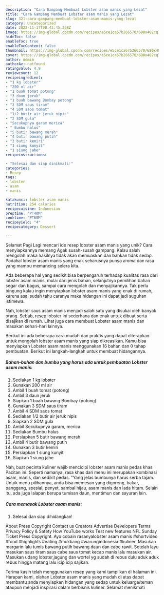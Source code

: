 ```yaml
---
description: "Cara Gampang Membuat Lobster asam manis yang Lezat"
title: "Cara Gampang Membuat Lobster asam manis yang Lezat"
slug: 321-cara-gampang-membuat-lobster-asam-manis-yang-lezat
category: Uncategorized
date: 2022-11-17T00:43:45.368Z
image: https://img-global.cpcdn.com/recipes/e5ce1ca67b266570/680x482cq70/lobster-asam-manis-foto-resep-utama.jpg
hideToc: false
enableToc: true
enableTocContent: false
thumbnail: https://img-global.cpcdn.com/recipes/e5ce1ca67b266570/680x482cq70/lobster-asam-manis-foto-resep-utama.jpg
cover: https://img-global.cpcdn.com/recipes/e5ce1ca67b266570/680x482cq70/lobster-asam-manis-foto-resep-utama.jpg
author: Admin
authorAv: notfound
ratingvalue: 4.9
reviewcount: 12
recipeingredient:
- "1 kg lobster"
- "200 ml air"
- "1 buah tomat potong"
- "3 daun jeruk"
- "1 buah bawang Bombay potong"
- "3 SDM saus tiram"
- "4 SDM saos tomat"
- "1/2 butir air jeruk nipis"
- "2 SDM gula"
- "Secukupnya garam merica"
- " Bumbu halus"
- "5 butir bawang merah"
- "4 butir bawang putih"
- "3 butir kemiri"
- "1 siung kunyit"
- "1 siung jahe"
recipeinstructions:

- "Selesai dan siap dinikmati!"
categories:
- Resep
tags:
- lobster
- asam
- manis

katakunci: lobster asam manis 
nutrition: 254 calories
recipecuisine: Indonesian
preptime: "PT40M"
cooktime: "PT60M"
recipeyield: "4"
recipecategory: Dessert

---
```



Selamat Pagi Lagi mencari ide resep lobster asam manis yang unik? Cara menyiapkannya memang Agak susah-susah gampang. Kalau salah mengolah maka hasilnya tidak akan memuaskan dan bahkan tidak sedap. Padahal lobster asam manis yang enak seharusnya punya aroma dan rasa yang mampu memancing selera kita.


Ada beberapa hal yang sedikit bisa berpengaruh terhadap kualitas rasa dari lobster asam manis, mulai dari jenis bahan, selanjutnya pemilihan bahan segar dan bagus, sampai cara mengolah dan menyajikannya. Tak perlu bingung kalau ingin menyiapkan lobster asam manis yang enak di rumah, karena asal sudah tahu caranya maka hidangan ini dapat jadi suguhan istimewa.

Nah, lobster saus asam manis menjadi salah satu yang disukai oleh banyak orang. Sebab, resep lobster ini sederhana dan enak untuk dibuat serta disajikan di rumah. Lihat juga cara membuat Lobster asam manis dan masakan sehari-hari lainnya.


Berikut ini ada beberapa cara mudah dan praktis yang dapat diterapkan untuk mengolah lobster asam manis yang siap dikreasikan. Kamu bisa menyiapkan Lobster asam manis menggunakan 16 bahan dan 0 tahap pembuatan. Berikut ini langkah-langkah untuk membuat hidangannya.

<!--inarticleads1-->

##### Bahan-bahan dan bumbu yang harus ada untuk pembuatan Lobster asam manis:

1. Sediakan 1 kg lobster
1. Gunakan 200 ml air
1. Ambil 1 buah tomat (potong)
1. Ambil 3 daun jeruk
1. Siapkan 1 buah bawang Bombay (potong)
1. Gunakan 3 SDM saus tiram
1. Ambil 4 SDM saos tomat
1. Sediakan 1/2 butir air jeruk nipis
1. Siapkan 2 SDM gula
1. Ambil Secukupnya garam, merica
1. Sediakan  Bumbu halus
1. Persiapkan 5 butir bawang merah
1. Ambil 4 butir bawang putih
1. Gunakan 3 butir kemiri
1. Persiapkan 1 siung kunyit
1. Siapkan 1 siung jahe


Nah, buat pecinta kuliner wajib mencicipi lobster asam manis pedas khas Pacitan ini. Seperti namanya, rasa khas dari menu ini merupakan kombinasi asam, manis, dan sedikit pedas. &#34;Yang jelas bumbunya harus serba tajam. Untuk menu pilihannya, anda bisa memesan yang digoreng, bakar, panggang, spesial, penyet, sambal hijau, asam manis dan lada hitam. Selain itu, ada juga lalapan berupa tumisan daun, mentimun dan sayuran lain. 

<!--inarticleads2-->

##### Cara memasak Lobster asam manis:


1. Selesai dan siap dihidangkan!

About Press Copyright Contact us Creators Advertise Developers Terms Privacy Policy &amp; Safety How YouTube works Test new features NFL Sunday Ticket Press Copyright. Ayo cobain rasanyalobster asam manis #shortvideo #food #highlights #eating #mukbang #warungindonesia #kuliner. Masukan margarin lalu tumis bawang putih bawang daun dan cabe rawit. Setelah layu masukan saus tiram saus cabe saus tomat kecap manis lalu masukan air. Masukan udang lobster,jagung dan wortel yg sudah di rebus dulu aduk aduk rebus hingga matang lalu icip icip sajikan. 

Terima kasih telah menggunakan resep yang kami tampilkan di halaman ini. Harapan kami, olahan Lobster asam manis yang mudah di atas dapat membantu anda menyiapkan hidangan yang sedap untuk keluarga/teman ataupun menjadi inspirasi dalam berbisnis kuliner. Selamat menikmati
